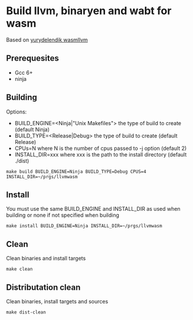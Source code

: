 # Build llvm, binaryen and wabt for wasm
Based on [yurydelendik wasmllvm](https://gist.github.com/yurydelendik/4eeff8248aeb14ce763ei)

## Prerequesites
  * Gcc 6+
  * ninja

## Building
Options:
- BUILD_ENGINE=<Ninja|"Unix Makefiles"> the type of build to create (default Ninja)
- BUILD_TYPE=<Release|Debug> the type of build to create (default Release)
- CPUs=N where N is the number of cpus passed to -j option (default 2)
- INSTALL_DIR=xxx where xxx is the path to the install directory (default ./dist)
```
make build BUILD_ENGINE=Ninja BUILD_TYPE=Debug CPUS=4 INSTALL_DIR=~/prgs/llvmwasm
```
## Install
You must use the same BUILD_ENGINE and INSTALL_DIR as used when building or none if not specified when building
```
make install BUILD_ENGINE=Ninja INSTALL_DIR=~/prgs/llvmwasm
```
## Clean
Clean binaries and install targets
```
make clean
```

## Distributation clean
Clean binaries, install targets and sources
```
make dist-clean
```
